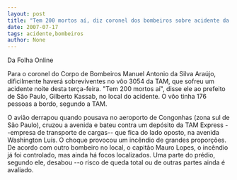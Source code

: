 ```yaml
---
layout: post
title: "Tem 200 mortos aí, diz coronel dos bombeiros sobre acidente da TAM "
date: 2007-07-17
tags: acidente,bombeiros
author: None
---
```

Da Folha Online


Para o coronel do Corpo de Bombeiros Manuel Antonio da Silva Ara&uacute;jo, dificilmente haver&aacute; sobreviventes no v&ocirc;o 3054 da TAM, que sofreu um acidente noite desta ter&ccedil;a-feira. &quot;Tem 200 mortos a&iacute;&quot;, disse ele ao prefeito de S&atilde;o Paulo, Gilberto Kassab, no local do acidente. O v&ocirc;o tinha 176 pessoas a bordo, segundo a TAM. 

O avi&atilde;o derrapou quando pousava no aeroporto de Congonhas (zona sul de S&atilde;o Paulo), cruzou a avenida e bateu contra um dep&oacute;sito da TAM Express --empresa de transporte de cargas-- que fica do lado oposto, na avenida Washington Lu&iacute;s. O choque provocou um inc&ecirc;ndio de grandes propor&ccedil;&otilde;es.
De acordo com outro bombeiro no local, o capit&atilde;o Mauro Lopes, o inc&ecirc;ndio j&aacute; foi controlado, mas ainda h&aacute; focos localizados. Uma parte do pr&eacute;dio, segundo ele, desabou --o risco de queda total ou de outras partes ainda &eacute; avaliado.
 